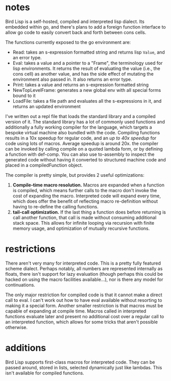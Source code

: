 # notes
Bird Lisp is a self-hosted, compiled and interpreted lisp dialect. Its embedded within go, and there's plans to add a foreign function interface to allow go code to easily convert back and forth between cons cells.

The functions currently exposed to the go environment are:
* Read: takes an s-expression formatted string and returns  lisp `Value`, and an error type.
* Eval: takes a value and a pointer to a "Frame", the terminology used for lisp environments. It returns the result of  evaluating the value (i.e., the cons cell) as another value, and has the side effect of mutating the environment also passed in. It also returns an error type.
* Print: takes a value and returns an s-expression formatted string
* NewTopLevelFrame: generates a new global env with all special forms bound to it
* LoadFile: takes a file path and evaluates all the s-expressions in it, and returns an updated environment

I've written out a repl file that loads the standard library and a compiled version of it. The standard library has a lot of commonly used functions and additionally a fully working compiler for the language, which targets a bespoke virtual machine also bundled with the code. Compiling functions results in a 10x speedup for regular code, and an *up to 40x speedup* for code using lots of macros. Average speedup is around 20x. the compiler can be invoked by calling compile on a quoted lambda form, or by defining a function with def-comp. You can also use to-assembly to inspect the generated code without having it converted to structured machine code and placed in a compiledFunction object.

The compiler is pretty simple, but provides 2 useful optimizations:
1. **Compile-time macro resolution.**
	Macros are expanded when a function is compiled, which means further calls to the macro don't invoke the cost of expanding the macro. Interpreted code will expand every time, which does offer the benefit of reflecting macro re-definition without having to re-define the calling functions.
2. **tail-call optimization.**
	If the last thing a function does before returning is call another function, that call is made without consuming additional stack space. This allows for infinite looping via recursion with finite memory usage, and optimization of mutually recursive functions.

# restrictions

There aren't very many for interpreted code. This is a pretty fully featured scheme dialect. Perhaps notably, all numbers are represented internally as floats, there isn't support for lazy evaluation (though perhaps this could be hacked on using the macro facilities available...), nor is there any model for continuations.

The only major restriction for compiled code is that it cannot make a direct call to eval. I can't work out how to have eval available without resorting to making it a special form. Another smaller restriction is that macros must be capable of expanding at compile time. Macros called in interpreted functions evaluate later and present no additional cost over a regular call to an interpreted function, which allows for some tricks that aren't possible otherwise.

# additions 

Bird Lisp supports first-class macros for interpreted code. They can be passed around, stored in lists, selected dynamically just like lambdas. This isn't available for compiled functions.

